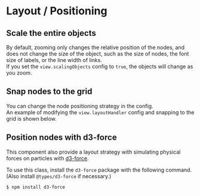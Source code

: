 # Layout / Positioning

## Scale the entire objects

By default, zooming only changes the relative position of the nodes, and does not change the size of the object, such as the size of nodes, the font size of labels, or the line width of links.  
If you set the `view.scalingObjects` config to `true`, the objects will change as you zoom.

<demo-tabs>
<template v-slot:demo>
  <DemoScaleObjects />
</template>
<template v-slot:source>

  <<< @/.vitepress/components/layout/ScaleObjects.vue{41-43}

</template>
</demo-tabs>

## Snap nodes to the grid

You can change the node positioning strategy in the config.  
An example of modifying the `view.layoutHandler` config and snapping to the grid is shown below.

<demo-tabs message="When you drag a node, it will snap to invisible grids of the specified width.">
<template v-slot:demo>
  <DemoSnapToGrid />
</template>
<template v-slot:source>

  <<< @/.vitepress/components/layout/SnapToGrid.vue{36-38}

</template>
</demo-tabs>

## Position nodes with d3-force

This component also provide a layout strategy with simulating physical forces on particles with [d3-force](https://github.com/d3/d3-force).

<demo-tabs :demo-height="450">
<template v-slot:demo>
  <DemoD3Force />
</template>
<template v-slot:source>

  <<< @/.vitepress/components/layout/D3Force.vue{65-78}

</template>
</demo-tabs>

To use this class, install the `d3-force` package with the following command.
(Also install `@types/d3-force` if necessary.)


```bash
$ npm install d3-force
```

<script setup>
import DemoScaleObjects from '../.vitepress/components/layout/ScaleObjects.vue'
import DemoSnapToGrid from '../.vitepress/components/layout/SnapToGrid.vue'
import DemoD3Force from '../.vitepress/components/layout/D3Force.vue'
</script>

